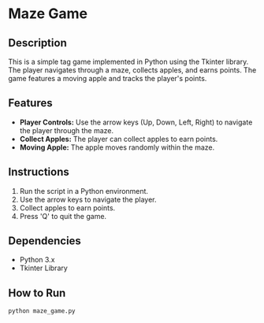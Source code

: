 # Maze Game

## Description

This is a simple tag game implemented in Python using the Tkinter library. The player navigates through a maze, collects apples, and earns points. The game features a moving apple and tracks the player's points.

## Features

- **Player Controls:** Use the arrow keys (Up, Down, Left, Right) to navigate the player through the maze.
- **Collect Apples:** The player can collect apples to earn points.
- **Moving Apple:** The apple moves randomly within the maze.

## Instructions

1. Run the script in a Python environment.
2. Use the arrow keys to navigate the player.
3. Collect apples to earn points.
4. Press 'Q' to quit the game.

## Dependencies

- Python 3.x
- Tkinter Library

## How to Run

```bash
python maze_game.py
